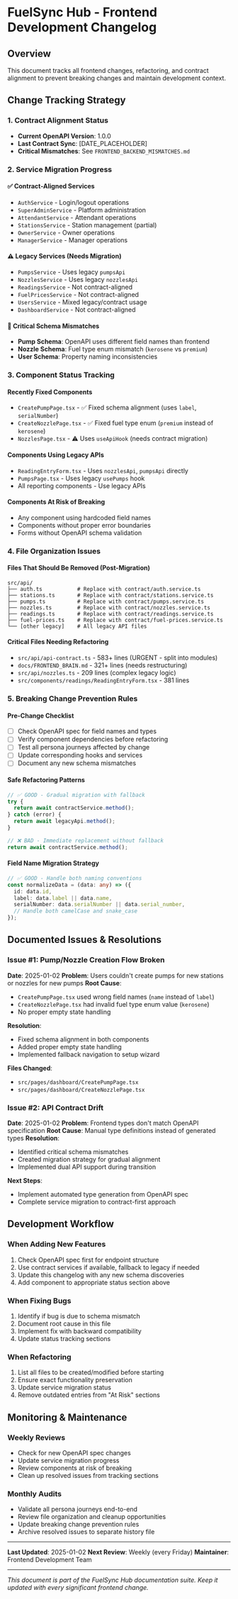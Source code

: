 # FuelSync Hub - Frontend Development Changelog

## Overview
This document tracks all frontend changes, refactoring, and contract alignment to prevent breaking changes and maintain development context.

## Change Tracking Strategy

### 1. Contract Alignment Status
- **Current OpenAPI Version**: 1.0.0
- **Last Contract Sync**: [DATE_PLACEHOLDER]
- **Critical Mismatches**: See `FRONTEND_BACKEND_MISMATCHES.md`

### 2. Service Migration Progress

#### ✅ Contract-Aligned Services
- `AuthService` - Login/logout operations
- `SuperAdminService` - Platform administration
- `AttendantService` - Attendant operations
- `StationsService` - Station management (partial)
- `OwnerService` - Owner operations
- `ManagerService` - Manager operations

#### ⚠️ Legacy Services (Needs Migration)
- `PumpsService` - Uses legacy `pumpsApi`
- `NozzlesService` - Uses legacy `nozzlesApi` 
- `ReadingsService` - Not contract-aligned
- `FuelPricesService` - Not contract-aligned
- `UsersService` - Mixed legacy/contract usage
- `DashboardService` - Not contract-aligned

#### 🔴 Critical Schema Mismatches
- **Pump Schema**: OpenAPI uses different field names than frontend
- **Nozzle Schema**: Fuel type enum mismatch (`kerosene` vs `premium`)
- **User Schema**: Property naming inconsistencies

### 3. Component Status Tracking

#### Recently Fixed Components
- `CreatePumpPage.tsx` - ✅ Fixed schema alignment (uses `label`, `serialNumber`)
- `CreateNozzlePage.tsx` - ✅ Fixed fuel type enum (`premium` instead of `kerosene`)
- `NozzlesPage.tsx` - ⚠️ Uses `useApiHook` (needs contract migration)

#### Components Using Legacy APIs
- `ReadingEntryForm.tsx` - Uses `nozzlesApi`, `pumpsApi` directly
- `PumpsPage.tsx` - Uses legacy `usePumps` hook
- All reporting components - Use legacy APIs

#### Components At Risk of Breaking
- Any component using hardcoded field names
- Components without proper error boundaries
- Forms without OpenAPI schema validation

### 4. File Organization Issues

#### Files That Should Be Removed (Post-Migration)
```
src/api/
├── auth.ts           # Replace with contract/auth.service.ts
├── stations.ts       # Replace with contract/stations.service.ts  
├── pumps.ts          # Replace with contract/pumps.service.ts
├── nozzles.ts        # Replace with contract/nozzles.service.ts
├── readings.ts       # Replace with contract/readings.service.ts
├── fuel-prices.ts    # Replace with contract/fuel-prices.service.ts
└── [other legacy]    # All legacy API files
```

#### Critical Files Needing Refactoring
- `src/api/api-contract.ts` - 583+ lines (URGENT - split into modules)
- `docs/FRONTEND_BRAIN.md` - 321+ lines (needs restructuring)
- `src/api/nozzles.ts` - 209 lines (complex legacy logic)
- `src/components/readings/ReadingEntryForm.tsx` - 381 lines

### 5. Breaking Change Prevention Rules

#### Pre-Change Checklist
- [ ] Check OpenAPI spec for field names and types
- [ ] Verify component dependencies before refactoring
- [ ] Test all persona journeys affected by change
- [ ] Update corresponding hooks and services
- [ ] Document any new schema mismatches

#### Safe Refactoring Patterns
```typescript
// ✅ GOOD - Gradual migration with fallback
try {
  return await contractService.method();
} catch (error) {
  return await legacyApi.method();
}

// ❌ BAD - Immediate replacement without fallback
return await contractService.method();
```

#### Field Name Migration Strategy
```typescript
// ✅ GOOD - Handle both naming conventions
const normalizeData = (data: any) => ({
  id: data.id,
  label: data.label || data.name,
  serialNumber: data.serialNumber || data.serial_number,
  // Handle both camelCase and snake_case
});
```

## Documented Issues & Resolutions

### Issue #1: Pump/Nozzle Creation Flow Broken
**Date**: 2025-01-02
**Problem**: Users couldn't create pumps for new stations or nozzles for new pumps
**Root Cause**: 
- `CreatePumpPage.tsx` used wrong field names (`name` instead of `label`)
- `CreateNozzlePage.tsx` had invalid fuel type enum value (`kerosene`)
- No proper empty state handling

**Resolution**:
- Fixed schema alignment in both components
- Added proper empty state handling
- Implemented fallback navigation to setup wizard

**Files Changed**:
- `src/pages/dashboard/CreatePumpPage.tsx`
- `src/pages/dashboard/CreateNozzlePage.tsx`

### Issue #2: API Contract Drift
**Date**: 2025-01-02
**Problem**: Frontend types don't match OpenAPI specification
**Root Cause**: Manual type definitions instead of generated types
**Resolution**: 
- Identified critical schema mismatches
- Created migration strategy for gradual alignment
- Implemented dual API support during transition

**Next Steps**:
- Implement automated type generation from OpenAPI spec
- Complete service migration to contract-first approach

## Development Workflow

### When Adding New Features
1. Check OpenAPI spec first for endpoint structure
2. Use contract services if available, fallback to legacy if needed
3. Update this changelog with any new schema discoveries
4. Add component to appropriate status section above

### When Fixing Bugs
1. Identify if bug is due to schema mismatch
2. Document root cause in this file
3. Implement fix with backward compatibility
4. Update status tracking sections

### When Refactoring
1. List all files to be created/modified before starting
2. Ensure exact functionality preservation
3. Update service migration status
4. Remove outdated entries from "At Risk" sections

## Monitoring & Maintenance

### Weekly Reviews
- Check for new OpenAPI spec changes
- Update service migration progress
- Review components at risk of breaking
- Clean up resolved issues from tracking sections

### Monthly Audits
- Validate all persona journeys end-to-end
- Review file organization and cleanup opportunities
- Update breaking change prevention rules
- Archive resolved issues to separate history file

---

**Last Updated**: 2025-01-02
**Next Review**: Weekly (every Friday)
**Maintainer**: Frontend Development Team

---

*This document is part of the FuelSync Hub documentation suite. Keep it updated with every significant frontend change.*